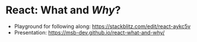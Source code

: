 # React: What and _Why_?

* Playground for following along: https://stackblitz.com/edit/react-aykc5v
* Presentation: https://msb-dev.github.io/react-what-and-why/

